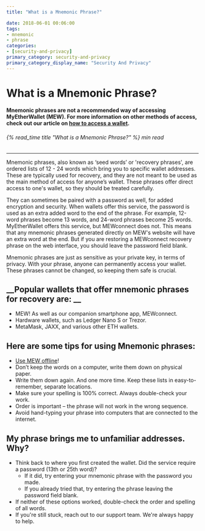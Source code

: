 ```yaml
---
title: "What is a Mnemonic Phrase?"

date: 2018-06-01 00:06:00
tags:
- mnemonic
- phrase
categories:
- [security-and-privacy]
primary_category: security-and-privacy
primary_category_display_name: "Security And Privacy"
---
```


# __What is a Mnemonic Phrase?__
#### __Mnemonic phrases are not a recommended way of accessing MyEtherWallet (MEW).  For more information on other methods of access, check out our article on [how to access a wallet][accessMEW].__
###### {% read_time title "What is a Mnemonic Phrase?" %} min read
***
 
Mnemonic phrases, also known as ‘seed words’ or 'recovery phrases', are ordered lists of 12 - 24 words which bring you to specific wallet addresses. These are typically used for recovery, and they are not meant to be used as the main method of access for anyone’s wallet. These phrases offer direct access to one's wallet, so they should be treated carefully.

They can sometimes be paired with a password as well, for added encryption and security. When wallets offer this service, the password is used as an extra added word to the end of the phrase. For example, 12-word phrases become 13 words, and 24-word phrases become 25 words. MyEtherWallet offers this service, but MEWconnect does not. This means that any mnemonic phrases generated directly on MEW's website will have an extra word at the end. But if you are restoring a MEWconnect recovery phrase on the web interface, you should leave the password field blank. 

Mnemonic phrases are just as sensitive as your private key, in terms of privacy. With your phrase, anyone can permanently access your wallet. These phrases cannot be changed, so keeping them safe is crucial. 

## __Popular wallets that offer mnemonic phrases for recovery are: __
* MEW! As well as our companion smartphone app, MEWconnect.
* Hardware wallets, such as Ledger Nano S or Trezor.
* MetaMask, JAXX, and various other ETH wallets.

## __Here are some tips for using Mnemonic phrases:__
* [Use MEW offline][mewoffline]!
* Don’t keep the words on a computer, write them down on physical paper.
* Write them down again. And one more time. Keep these lists in easy-to-remember, separate locations.
* Make sure your spelling is 100% correct. Always double-check your work.
* Order is important – the phrase will not work in the wrong sequence.
* Avoid hand-typing your phrase into computers that are connected to the internet.

## __My phrase brings me to unfamiliar addresses. Why?__
* Think back to where you first created the wallet. Did the service require a password (13th or 25th word)?
    * If it did, try entering your mnemonic phrase with the password you made.
    * If you already tried that, try entering the phrase leaving the password field blank.
* If neither of these options worked, double-check the order and spelling of all words.
* If you're still stuck, reach out to our support team. We're always happy to help.

[accessMEW]: /@@@@@@/getting-started/how-to-access-your-wallet/
[mewoffline]: /@@@@@@/offline/using-mew-offline/